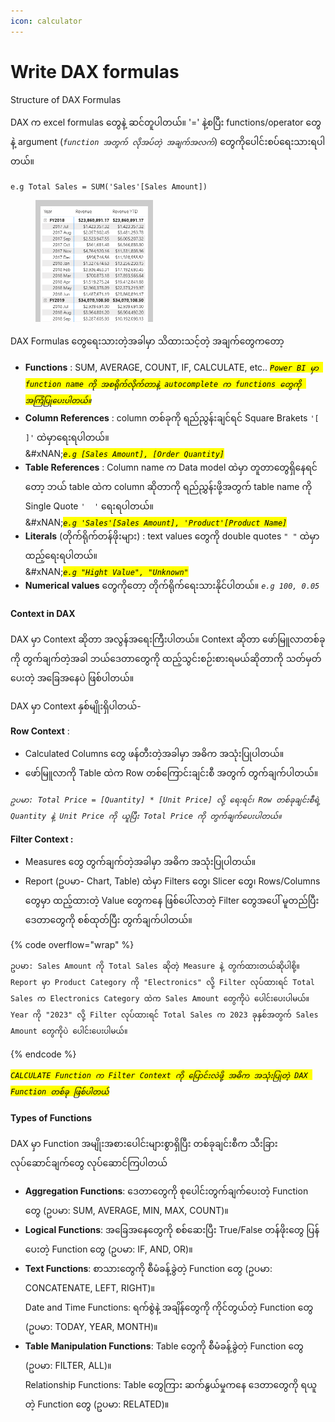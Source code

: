 ```yaml
---
icon: calculator
---
```


# Write DAX formulas

Structure of DAX Formulas

DAX က excel formulas တွေနဲ့ ဆင်တူပါတယ်။ '=' နဲ့စပြီး functions/operator တွေနဲ့ argument (_`function အတွက် လိုအပ်တဲ့ အချက်အလက်`_) တွေကိုပေါင်းစပ်ရေးသားရပါတယ်။



`e.g Total Sales = SUM('Sales'[Sales Amount])`

<figure><img src=".gitbook/assets/image (2).png" alt="" width="188"><figcaption></figcaption></figure>

DAX Formulas တွေရေးသားတဲ့အခါမှာ သိထားသင့်တဲ့ အချက်တွေကတော့

* **Functions** : SUM, AVERAGE, COUNT, IF, CALCULATE, etc.. _<mark style="background-color:yellow;">`Power BI မှာ function name ကို အစရိုက်လိုက်တာနဲ့ autocomplete က functions တွေကို အကြံပြုပေးပါတယ်။`</mark>_
* **Column References** : column တစ်ခုကို ရည်ညွန်းချင်ရင် Square Brakets `'[ ]'` ထဲမှာရေးရပါတယ်။
  \
  &#xNAN;_<mark style="background-color:yellow;">`e.g [Sales Amount], [Order Quantity]`</mark>_
* **Table References** : Column name က Data model ထဲမှာ တူတာတွေရှိနေရင်တော့ ဘယ် table ထဲက column ဆိုတာကို ရည်ညွှန်းဖို့အတွက် table name ကို Single Quote `'  '` ရေးရပါတယ်။
  \
  &#xNAN;_<mark style="background-color:yellow;">`e.g 'Sales'[Sales Amount], 'Product'[Product Name]`</mark>_
* **Literals** (တိုက်ရိုက်တန်ဖိုးများ) : text values တွေကို double quotes `" "` ထဲမှာထည့်ရေးရပါတယ်။
  \
  &#xNAN;_<mark style="background-color:yellow;">`e.g "Hight Value", "Unknown"`</mark>_
* **Numerical values** တွေကိုတော့ တိုက်ရိုက်ရေးသားနိုင်ပါတယ်။ _`e.g 100, 0.05`_

#### &#x20;Context in DAX

DAX မှာ Context ဆိုတာ အလွန်အရေးကြီးပါတယ်။ Context ဆိုတာ ဖော်မြူလာတစ်ခုကို တွက်ချက်တဲ့အခါ ဘယ်ဒေတာတွေကို ထည့်သွင်းစဉ်းစားရမယ်ဆိုတာကို သတ်မှတ်ပေးတဲ့ အခြေအနေပဲ ဖြစ်ပါတယ်။

DAX မှာ Context နှစ်မျိုးရှိပါတယ်-

**Row Context** :&#x20;

* Calculated Columns တွေ ဖန်တီးတဲ့အခါမှာ အဓိက အသုံးပြုပါတယ်။
* ဖော်မြူလာကို Table ထဲက Row တစ်ကြောင်းချင်းစီ အတွက် တွက်ချက်ပါတယ်။

_`ဥပမာ: Total Price = [Quantity] * [Unit Price] လို့ ရေးရင်၊ Row တစ်ခုချင်းစီရဲ့ Quantity နဲ့ Unit Price ကို ယူပြီး Total Price ကို တွက်ချက်ပေးပါတယ်။`_

&#x20;**Filter Context :**

* Measures တွေ တွက်ချက်တဲ့အခါမှာ အဓိက အသုံးပြုပါတယ်။
* Report (ဥပမာ- Chart, Table) ထဲမှာ Filters တွေ၊ Slicer တွေ၊ Rows/Columns တွေမှာ ထည့်ထားတဲ့ Value တွေကနေ ဖြစ်ပေါ်လာတဲ့ Filter တွေအပေါ် မူတည်ပြီး ဒေတာတွေကို စစ်ထုတ်ပြီး တွက်ချက်ပါတယ်။

{% code overflow="wrap" %}
```
ဥပမာ: Sales Amount ကို Total Sales ဆိုတဲ့ Measure နဲ့ တွက်ထားတယ်ဆိုပါစို့။
Report မှာ Product Category ကို "Electronics" လို့ Filter လုပ်ထားရင် Total Sales က Electronics Category ထဲက Sales Amount တွေကိုပဲ ပေါင်းပေးပါမယ်။
Year ကို "2023" လို့ Filter လုပ်ထားရင် Total Sales က 2023 ခုနှစ်အတွက် Sales Amount တွေကိုပဲ ပေါင်းပေးပါမယ်။
```
{% endcode %}

_<mark style="background-color:yellow;">`CALCULATE Function က Filter Context ကို ပြောင်းလဲဖို့ အဓိက အသုံးပြုတဲ့ DAX Function တစ်ခု ဖြစ်ပါတယ်`</mark>_

#### &#x20;Types of Functions

DAX မှာ Function အမျိုးအစားပေါင်းများစွာရှိပြီး တစ်ခုချင်းစီက သီးခြားလုပ်ဆောင်ချက်တွေ လုပ်ဆောင်ကြပါတယ်

* **Aggregation Functions**: ဒေတာတွေကို စုပေါင်းတွက်ချက်ပေးတဲ့ Function တွေ (ဥပမာ: SUM, AVERAGE, MIN, MAX, COUNT)။
* **Logical Functions**: အခြေအနေတွေကို စစ်ဆေးပြီး True/False တန်ဖိုးတွေ ပြန်ပေးတဲ့ Function တွေ (ဥပမာ: IF, AND, OR)။
* **Text Functions**: စာသားတွေကို စီမံခန့်ခွဲတဲ့ Function တွေ (ဥပမာ: CONCATENATE, LEFT, RIGHT)။
  \
  Date and Time Functions: ရက်စွဲနဲ့ အချိန်တွေကို ကိုင်တွယ်တဲ့ Function တွေ (ဥပမာ: TODAY, YEAR, MONTH)။
* **Table Manipulation Functions**: Table တွေကို စီမံခန့်ခွဲတဲ့ Function တွေ (ဥပမာ: FILTER, ALL)။
  \
  Relationship Functions: Table တွေကြား ဆက်နွယ်မှုကနေ ဒေတာတွေကို ရယူတဲ့ Function တွေ (ဥပမာ: RELATED)။
